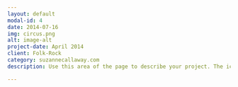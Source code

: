 ```yaml
---
layout: default
modal-id: 4
date: 2014-07-16
img: circus.png
alt: image-alt
project-date: April 2014
client: Folk-Rock
category: suzannecallaway.com
description: Use this area of the page to describe your project. The icon above is part of a free icon set by <a href="https://sellfy.com/p/8Q9P/jV3VZ/">Flat Icons</a>. On their website, you can download their free set with 16 icons, or you can purchase the entire set with 146 icons for only $12!

---
```

